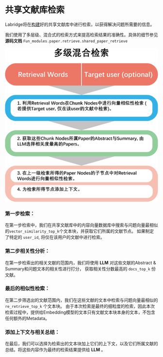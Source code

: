 # 共享文献库检索

Labridge将在[构建](store.md)好的共享文献库中进行检索，以获得解决问题所需要的信息。

我们使用了多层级、混合式的检索方式来提高检索结果的准确性。具体的细节参见 **源码文档** `Fun_modules.paper.retrieve.shared_paper_retrieve`

![共享文献库检索](../images/shared_papers_retrieve.png)

### 第一步检索：
在第一步检索中，我们在共享文献库中的内容向量数据库中搜索与问题向量最相似的`vector_similarity_top_k`个文本块，并获取它们所属的文献节点。
如果制定了特定的 `user_id`, 将仅在该用户的文献中进行检索。

### 第二步相关性分析：
在第一步检索出的相关文献的范围内，我们将使用 **LLM** 对这些文献的Abstract & Summary和问题文本的相关性进行打分，
获取相关性分数最高的 `docs_top_k` 份文献。

### 最后的相似性检索：
在第二步筛选出的文献范围内，我们在这些文献的文本中检索与问题向量最相似的 `re_retrieve_top_k` 个文本块。
由于本次检索是最终的细粒度的检索，因此本次检索过程中，提供给Embedding模型的文本只有文献文本块本身的文本，不包含任何额外的Metadata。

### 添加上下文与相关总结：
在最后，我们可以选择为检索出的文本块加上它们的上下文，以及它们所属文献的总结。将这些内容作为最终的检索结果提供给 **LLM** 。

